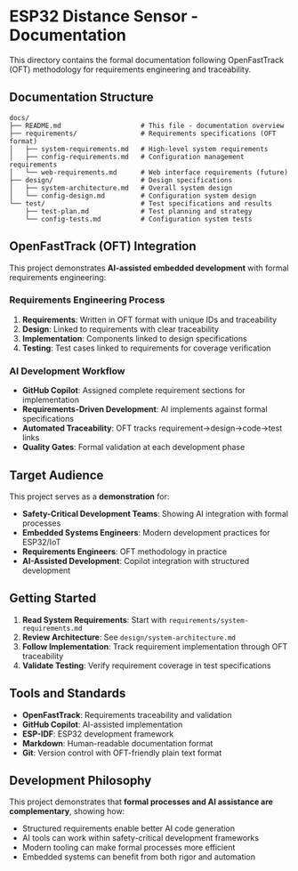 # ESP32 Distance Sensor - Documentation

This directory contains the formal documentation following OpenFastTrack (OFT) methodology for requirements engineering and traceability.

## Documentation Structure

``` text
docs/
├── README.md                    # This file - documentation overview
├── requirements/                # Requirements specifications (OFT format)
│   ├── system-requirements.md   # High-level system requirements
│   ├── config-requirements.md   # Configuration management requirements
│   └── web-requirements.md      # Web interface requirements (future)
├── design/                      # Design specifications
│   ├── system-architecture.md   # Overall system design
│   └── config-design.md         # Configuration system design
└── test/                        # Test specifications and results
    ├── test-plan.md             # Test planning and strategy
    └── config-tests.md          # Configuration system tests

```

## OpenFastTrack (OFT) Integration

This project demonstrates **AI-assisted embedded development** with formal requirements engineering:

### Requirements Engineering Process

1. **Requirements**: Written in OFT format with unique IDs and traceability
2. **Design**: Linked to requirements with clear traceability
3. **Implementation**: Components linked to design specifications
4. **Testing**: Test cases linked to requirements for coverage verification

### AI Development Workflow

- **GitHub Copilot**: Assigned complete requirement sections for implementation
- **Requirements-Driven Development**: AI implements against formal specifications
- **Automated Traceability**: OFT tracks requirement→design→code→test links
- **Quality Gates**: Formal validation at each development phase

## Target Audience

This project serves as a **demonstration** for:

- **Safety-Critical Development Teams**: Showing AI integration with formal processes
- **Embedded Systems Engineers**: Modern development practices for ESP32/IoT
- **Requirements Engineers**: OFT methodology in practice
- **AI-Assisted Development**: Copilot integration with structured development

## Getting Started

1. **Read System Requirements**: Start with `requirements/system-requirements.md`
2. **Review Architecture**: See `design/system-architecture.md`
3. **Follow Implementation**: Track requirement implementation through OFT traceability
4. **Validate Testing**: Verify requirement coverage in test specifications

## Tools and Standards

- **OpenFastTrack**: Requirements traceability and validation
- **GitHub Copilot**: AI-assisted implementation
- **ESP-IDF**: ESP32 development framework
- **Markdown**: Human-readable documentation format
- **Git**: Version control with OFT-friendly plain text format

## Development Philosophy

This project demonstrates that **formal processes and AI assistance are complementary**, showing how:

- Structured requirements enable better AI code generation
- AI tools can work within safety-critical development frameworks
- Modern tooling can make formal processes more efficient
- Embedded systems can benefit from both rigor and automation
